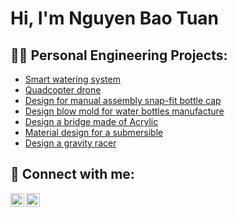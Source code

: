 <h1>Hi, I'm Nguyen Bao Tuan <br/>

<h2>👨‍💻 Personal Engineering Projects:</h2>


  - [Smart watering system](https://github.com/Etzeban/SmartWateringSystem)
  - [Quadcopter drone](https://github.com/Etzeban/QuadcopterDrone)
  - [Design for manual assembly snap-fit bottle cap](https://github.com/Etzeban/Snap-fitCap)
  - [Design blow mold for water bottles manufacture](https://github.com/Etzeban/BlowMoldingBottle)
  - [Design a bridge made of Acrylic](https://github.com/Etzeban/BridgeDesign)
  - [Material design for a submersible](https://github.com/Etzeban/MaterialSubmersible)
  - [Design a gravity racer](https://github.com/Etzeban/GravityRacer)


<h2> 🤳 Connect with me:</h2>


[<img align="left" alt="JoshMadakor | LinkedIn" width="22px" src="https://cdn.jsdelivr.net/npm/simple-icons@v3/icons/linkedin.svg" />][linkedin]
[<img align="left" alt="JoshMadakor | Instagram" width="22px" src="https://cdn.jsdelivr.net/npm/simple-icons@v3/icons/facebook.svg" />][facebook]


[facebook]: https://www.facebook.com/trinhduongoctran/
[linkedin]: https://linkedin.com/in/nguyen-bao-tuan-b538b9255

